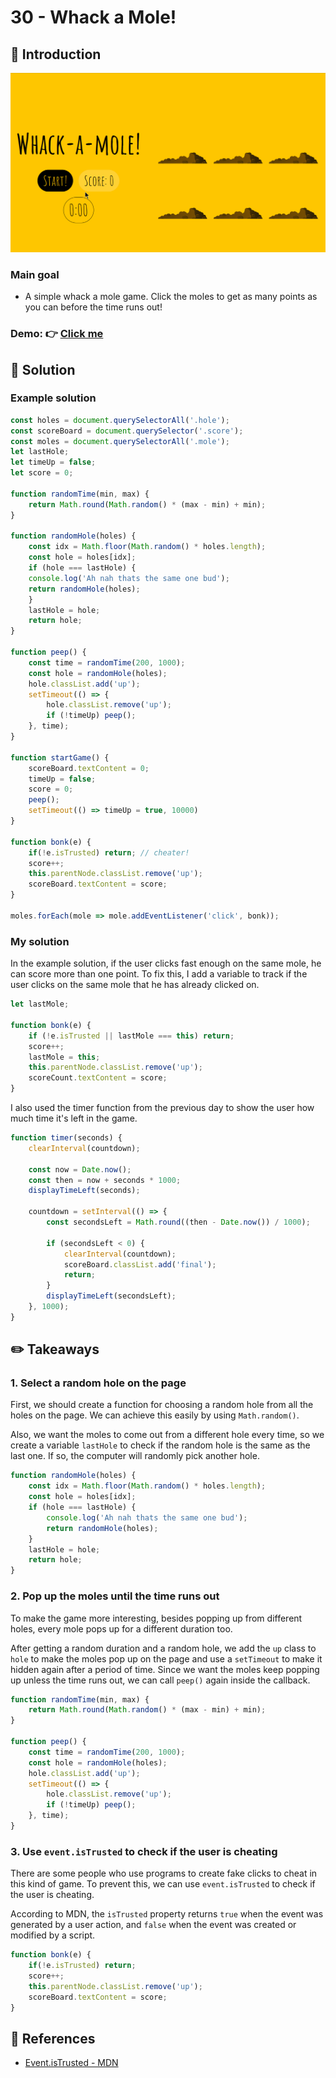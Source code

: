 # 30 - Whack a Mole!
## :eyes: Introduction

![](./screenrecord_1.gif)

### Main goal

- A simple whack a mole game. Click the moles to get as many points as you can before the time runs out!

### Demo: 👉 [Click me]() 

## :pushpin: Solution
### Example solution

```javascript
const holes = document.querySelectorAll('.hole');
const scoreBoard = document.querySelector('.score');
const moles = document.querySelectorAll('.mole');
let lastHole;
let timeUp = false;
let score = 0;

function randomTime(min, max) {
    return Math.round(Math.random() * (max - min) + min);
}

function randomHole(holes) {
    const idx = Math.floor(Math.random() * holes.length);
    const hole = holes[idx];
    if (hole === lastHole) {
    console.log('Ah nah thats the same one bud');
    return randomHole(holes);
    }
    lastHole = hole;
    return hole;
}

function peep() {
    const time = randomTime(200, 1000);
    const hole = randomHole(holes);
    hole.classList.add('up');
    setTimeout(() => {
        hole.classList.remove('up');
        if (!timeUp) peep();
    }, time);
}

function startGame() {
    scoreBoard.textContent = 0;
    timeUp = false;
    score = 0;
    peep();
    setTimeout(() => timeUp = true, 10000)
}

function bonk(e) {
    if(!e.isTrusted) return; // cheater!
    score++;
    this.parentNode.classList.remove('up');
    scoreBoard.textContent = score;
}

moles.forEach(mole => mole.addEventListener('click', bonk));
```
### My solution

In the example solution, if the user clicks fast enough on the same mole, he can score more than one point. To fix this, I add a variable to track if the user clicks on the same mole that he has already clicked on. 

```js
let lastMole;

function bonk(e) {
    if (!e.isTrusted || lastMole === this) return;
    score++;
    lastMole = this;
    this.parentNode.classList.remove('up');
    scoreCount.textContent = score;
}
```
I also used the timer function from the previous day to show the user how much time it's left in the game.
```js
function timer(seconds) {
    clearInterval(countdown);

    const now = Date.now();
    const then = now + seconds * 1000;
    displayTimeLeft(seconds);

    countdown = setInterval(() => {
        const secondsLeft = Math.round((then - Date.now()) / 1000);

        if (secondsLeft < 0) {
            clearInterval(countdown);
            scoreBoard.classList.add('final');
            return;
        }
        displayTimeLeft(secondsLeft);
    }, 1000);
}
```

## :pencil2: Takeaways

### 1. Select a random hole on the page
First, we should create a function for choosing a random hole from all the holes on the page. We can achieve this easily by using `Math.random()`.

Also, we want the moles to come out from a different hole every time, so we create a variable `lastHole` to check if the random hole is the same as the last one. If so, the computer will randomly pick another hole.
```js
function randomHole(holes) {
    const idx = Math.floor(Math.random() * holes.length);
    const hole = holes[idx];
    if (hole === lastHole) {
        console.log('Ah nah thats the same one bud');
        return randomHole(holes);
    }
    lastHole = hole;
    return hole;
}
```
### 2. Pop up the moles until the time runs out

To make the game more interesting, besides popping up from different holes, every mole pops up for a different duration too. 

After getting a random duration and a random hole, we add the `up` class to `hole` to make the moles pop up on the page and use a `setTimeout` to make it hidden again after a period of time. Since we want the moles keep popping up unless the time runs out, we can call `peep()` again inside the callback.
```js
function randomTime(min, max) {
    return Math.round(Math.random() * (max - min) + min);
}

function peep() {
    const time = randomTime(200, 1000);
    const hole = randomHole(holes);
    hole.classList.add('up');
    setTimeout(() => {
        hole.classList.remove('up');
        if (!timeUp) peep();
    }, time);
}
```
### 3. Use `event.isTrusted` to check if the user is cheating 
There are some people who use programs to create fake clicks to cheat in this kind of game. To prevent this, we can use `event.isTrusted` to check if the user is cheating. 

According to MDN, the `isTrusted` property returns `true` when the event was generated by a user action, and `false` when the event was created or modified by a script.
```js
function bonk(e) {
    if(!e.isTrusted) return; 
    score++;
    this.parentNode.classList.remove('up');
    scoreBoard.textContent = score;
}
```

## :book: References
* [Event.isTrusted - MDN](https://developer.mozilla.org/en-US/docs/Web/API/Event/isTrusted)